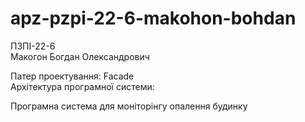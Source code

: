 # apz-pzpi-22-6-makohon-bohdan

ПЗПІ-22-6  
Макогон Богдан Олександрович     

Патер проектування: Facade    
Архітектура програмної системи:  

Програмна система для моніторінгу опалення будинку    

